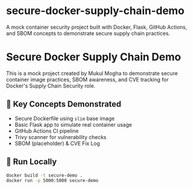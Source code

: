 # secure-docker-supply-chain-demo
A mock container security project built with Docker, Flask, GitHub Actions, and SBOM concepts to demonstrate secure supply chain practices.
# Secure Docker Supply Chain Demo

This is a mock project created by Mukul Mogha to demonstrate secure container image practices, SBOM awareness, and CVE tracking for Docker's Supply Chain Security role.

## 🔐 Key Concepts Demonstrated
- Secure Dockerfile using `slim` base image
- Basic Flask app to simulate real container usage
- GitHub Actions CI pipeline
- Trivy scanner for vulnerability checks
- SBOM (placeholder) & CVE Fix Log

## 🚀 Run Locally
```bash
docker build -t secure-demo .
docker run -p 5000:5000 secure-demo
